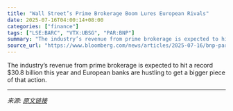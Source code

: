 ```yaml
---
title: "Wall Street’s Prime Brokerage Boom Lures European Rivals"
date: 2025-07-16T04:00:14+08:00
categories: ["finance"]
tags: ["LSE:BARC", "VTX:UBSG", "PAR:BNP"]
summary: "The industry’s revenue from prime brokerage is expected to hit a record $30.8 billion this year and European banks are hustling to get a bigger piece of that action."
source_url: "https://www.bloomberg.com/news/articles/2025-07-16/bnp-paribas-ubs-barclays-are-betting-big-on-prime-brokerage"
---
```


The industry’s revenue from prime brokerage is expected to hit a record $30.8 billion this year and European banks are hustling to get a bigger piece of that action.

---

*来源: [原文链接](https://www.bloomberg.com/news/articles/2025-07-16/bnp-paribas-ubs-barclays-are-betting-big-on-prime-brokerage)*
